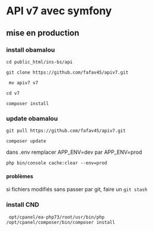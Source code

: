 # API v7 avec symfony

## mise en production
### install obamalou

``` cd public_html/ins-bs/api ```

``` git clone https://github.com/fafav45/apiv7.git ```

``` mv apiv7 v7```

``` cd v7 ```

``` composer install ```

### update obamalou

```git pull https://github.com/fafav45/apiv7.git ```

``` composer update ```

dans .env remplacer
APP_ENV=dev par APP_ENV=prod

``` php bin/console cache:clear --env=prod ```

#### problèmes
si fichiers modifiés sans passer par git, faire un
```git stash```

### install CND

``` opt/cpanel/ea-php73/root/usr/bin/php /opt/cpanel/composer/bin/composer install```
